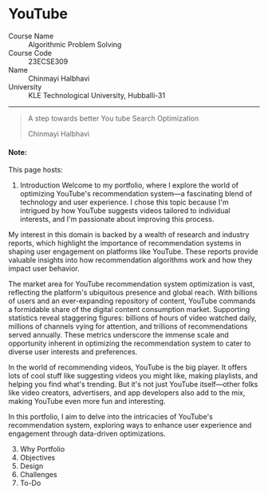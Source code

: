 # YouTube
<dl>
<dt>Course Name</dt>
<dd>Algorithmic Problem Solving</dd>
<dt>Course Code</dt>
<dd>23ECSE309</dd>
<dt>Name</dt>
<dd>Chinmayi Halbhavi</dd>
<dt>University</dt>
<dd>KLE Technological University, Hubballi-31</dd>
</dl>

* * *

> A step towards better You tube Search Optimization
>
> Chinmayi Halbhavi

#### Note:
This page hosts:

1. Introduction
Welcome to my portfolio, where I explore the world of optimizing YouTube's recommendation system—a fascinating blend of technology and user experience. I chose this topic because I'm intrigued by how YouTube suggests videos tailored to individual interests, and I'm passionate about improving this process.

My interest in this domain is backed by a wealth of research and industry reports, which highlight the importance of recommendation systems in shaping user engagement on platforms like YouTube. These reports provide valuable insights into how recommendation algorithms work and how they impact user behavior.

The market area for YouTube recommendation system optimization is vast, reflecting the platform's ubiquitous presence and global reach. With billions of users and an ever-expanding repository of content, YouTube commands a formidable share of the digital content consumption market. Supporting statistics reveal staggering figures: billions of hours of video watched daily, millions of channels vying for attention, and trillions of recommendations served annually. These metrics underscore the immense scale and opportunity inherent in optimizing the recommendation system to cater to diverse user interests and preferences.

In the world of recommending videos, YouTube is the big player. It offers lots of cool stuff like suggesting videos you might like, making playlists, and helping you find what's trending. But it's not just YouTube itself—other folks like video creators, advertisers, and app developers also add to the mix, making YouTube even more fun and interesting.

In this portfolio, I aim to delve into the intricacies of YouTube's recommendation system, exploring ways to enhance user experience and engagement through data-driven optimizations. 

   
3. Why Portfolio
4. Objectives
5. Design
6. Challenges
7. To-Do


